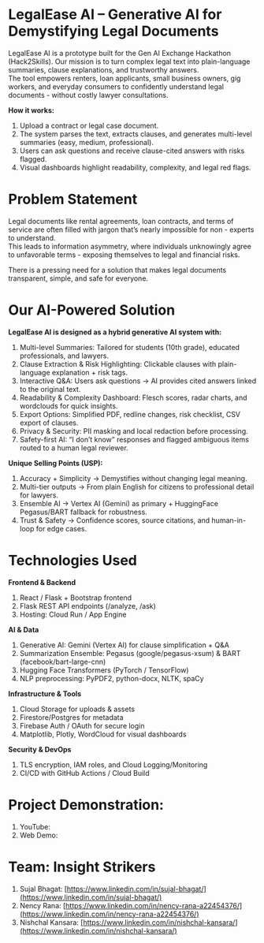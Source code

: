 # LegalEase AI – Generative AI for Demystifying Legal Documents

LegalEase AI is a prototype built for the Gen AI Exchange Hackathon (Hack2Skills). Our mission is to turn complex legal text into plain-language summaries, clause explanations, and trustworthy answers.
<br>The tool empowers renters, loan applicants, small business owners, gig workers, and everyday consumers to confidently understand legal documents - without costly lawyer consultations.

<b>How it works:</b>
1. Upload a contract or legal case document.
2. The system parses the text, extracts clauses, and generates multi-level summaries (easy, medium, professional).
3. Users can ask questions and receive clause-cited answers with risks flagged.
4. Visual dashboards highlight readability, complexity, and legal red flags.

# Problem Statement

Legal documents like rental agreements, loan contracts, and terms of service are often filled with jargon that’s nearly impossible for non - experts to understand.
<br>This leads to information asymmetry, where individuals unknowingly agree to unfavorable terms - exposing themselves to legal and financial risks.

There is a pressing need for a solution that makes legal documents transparent, simple, and safe for everyone.

# Our AI-Powered Solution
<b>LegalEase AI is designed as a hybrid generative AI system with:</b>
1. Multi-level Summaries: Tailored for students (10th grade), educated professionals, and lawyers.
2. Clause Extraction & Risk Highlighting: Clickable clauses with plain-language explanation + risk tags.
3. Interactive Q&A: Users ask questions → AI provides cited answers linked to the original text.
4. Readability & Complexity Dashboard: Flesch scores, radar charts, and wordclouds for quick insights.
5. Export Options: Simplified PDF, redline changes, risk checklist, CSV export of clauses.
6. Privacy & Security: PII masking and local redaction before processing.
7. Safety-first AI: “I don’t know” responses and flagged ambiguous items routed to a human legal reviewer.

<b>Unique Selling Points (USP):</b>
1. Accuracy + Simplicity → Demystifies without changing legal meaning.
2. Multi-tier outputs → From plain English for citizens to professional detail for lawyers.
3. Ensemble AI → Vertex AI (Gemini) as primary + HuggingFace Pegasus/BART fallback for robustness.
4. Trust & Safety → Confidence scores, source citations, and human-in-loop for edge cases.

# Technologies Used
<b>Frontend & Backend</b>
1. React / Flask + Bootstrap frontend
2. Flask REST API endpoints (/analyze, /ask)
3. Hosting: Cloud Run / App Engine

<b>AI & Data</b>
1. Generative AI: Gemini (Vertex AI) for clause simplification + Q&A
2. Summarization Ensemble: Pegasus (google/pegasus-xsum) & BART (facebook/bart-large-cnn)
3. Hugging Face Transformers (PyTorch / TensorFlow)
4. NLP preprocessing: PyPDF2, python-docx, NLTK, spaCy

<b>Infrastructure & Tools</b>
1. Cloud Storage for uploads & assets
2. Firestore/Postgres for metadata
3. Firebase Auth / OAuth for secure login
4. Matplotlib, Plotly, WordCloud for visual dashboards

<b>Security & DevOps</b>
1. TLS encryption, IAM roles, and Cloud Logging/Monitoring
2. CI/CD with GitHub Actions / Cloud Build

# Project Demonstration:
1. YouTube: []()
2. Web Demo: []()

# Team: Insight Strikers
1. Sujal Bhagat: [https://www.linkedin.com/in/sujal-bhagat/](https://www.linkedin.com/in/sujal-bhagat/)
2. Nency Rana: [https://www.linkedin.com/in/nency-rana-a22454376/](https://www.linkedin.com/in/nency-rana-a22454376/)
3. Nishchal Kansara: [https://www.linkedin.com/in/nishchal-kansara/](https://www.linkedin.com/in/nishchal-kansara/)
